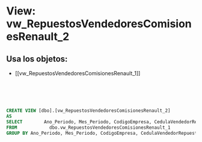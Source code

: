 # View: vw_RepuestosVendedoresComisionesRenault_2

## Usa los objetos:
- [[vw_RepuestosVendedoresComisionesRenault_1]]

```sql





CREATE VIEW [dbo].[vw_RepuestosVendedoresComisionesRenault_2]
AS
SELECT        Ano_Periodo, Mes_Periodo, CodigoEmpresa, CedulaVendedorRepuestos, SUM(ValorBaseMostrador) AS ValorBaseMostrador
FROM            dbo.vw_RepuestosVendedoresComisionesRenault_1
GROUP BY Ano_Periodo, Mes_Periodo, CodigoEmpresa, CedulaVendedorRepuestos










```
